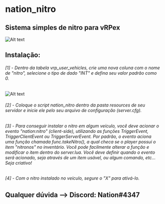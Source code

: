 # nation_nitro
## Sistema simples de nitro para vRPex
![Alt text](https://cdn.discordapp.com/attachments/696769248990593110/734192489640099911/unknown.png "Screenshot")

## Instalação:
###### [1] - Dentro da tabela vrp_user_vehicles, crie uma nova coluna com o nome de "nitro", selecione o tipo de dado "INT" e defina seu valor padrão como 0.
![Alt text](https://cdn.discordapp.com/attachments/696769248990593110/734194764689440975/unknown.png "Screenshot2")

###### [2] - Coloque o script nation_nitro dentro da pasta resources de seu servidor e inicie ele pelo seu arquivo de configuração (server.cfg).

###### [3] - Para conseguir instalar o nitro em algum veículo, você deve acionar o evento "nation:nitro" (client-side), utilizando as funções TriggerEvent, TriggerClientEvent ou TriggerServerEvent. Por padrão, o evento aciona uma função chamada func.takeNitro(), a qual checa se o player possui o item "nitronos" no inventário. Você pode facilmente alterar a função e modificar o item dentro do server.lua. Você deve definir quando o evento será acionado, seja através de um item usável, ou algum comando, etc... Seja criativo! 

###### [4] - Com o nitro instalado no veículo, segure o "X" para ativá-lo.

## Qualquer dúvida --> Discord: Nation#4347
